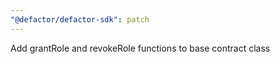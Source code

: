 ```yaml
---
"@defactor/defactor-sdk": patch
---
```


Add grantRole and revokeRole functions to base contract class
